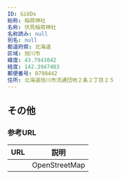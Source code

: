 ```yaml
---
ID: GiUDx
総称: 稲荷神社
名称: 伏見稲荷神社
名称読み: null
別名: null
都道府県: 北海道
区域: 旭川市
緯度: 43.7943842
経度: 142.3947483
郵便番号: 0798442
住所: 北海道旭川市流通団地２条２丁目２５
---
```


## その他

### 参考URL

| URL | 説明          |
| --- | ------------- |
|     | OpenStreetMap |
